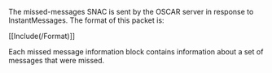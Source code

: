 The missed-messages SNAC is sent by the OSCAR server in response to InstantMessages. The format of this packet is:

[[Include(/Format)]]

Each missed message information block contains information about a set of messages that were missed.